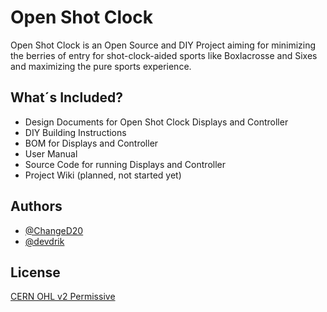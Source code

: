
# Open Shot Clock

Open Shot Clock is an Open Source and DIY Project aiming for minimizing the berries of entry for shot-clock-aided sports like Boxlacrosse and Sixes and maximizing the pure sports experience.
## What´s Included?

- Design Documents for Open Shot Clock Displays and Controller
- DIY Building Instructions
- BOM for Displays and Controller
- User Manual
- Source Code for running Displays and Controller
- Project Wiki (planned, not started yet)
## Authors

- [@ChangeD20](https://github.com/ChangeD20)
- [@devdrik](https://github.com/devdrik)


## License

[CERN OHL v2 Permissive](https://choosealicense.com/licenses/cern-ohl-p-2.0/)

